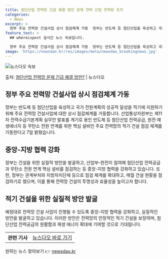 ```yaml
---
title: 첨단산업 전력망 긴급 해결 방안 문제 전력 산업 전력망 조치
categories:
  - News
excerpt: >
  정부 주요 전력망 건설사업 상시 점검체계 가동  정부는 반도체 등 첨단산업을 육성하고 국가 전원계획의 성공적…
feature_text: >
  ## whereispost 실시간 뉴스 속보입니다.

  정부 주요 전력망 건설사업 상시 점검체계 가동  정부는 반도체 등 첨단산업을 육성하고 국가 전원계획의 성공적…
image: 'https://newsdao.kr/res/images/meta/newsdao_breakingnews.jpg'
---
```


![뉴스다오 속보](https://newsdao.kr/res/images/meta/newsdao_breakingnews.jpg)

<p>출처: <a href="https://newsdao.kr/4127" rel="dofollow">첨단산업 전력망 문제 긴급 해결 방안?</a> | 뉴스다오</p>

<h2 data-ke-size="size26">정부 주요 전력망 건설사업 상시 점검체계 가동</h2>
<p data-ke-size="size16">정부는 반도체 등 첨단산업을 육성하고 국가 전원계획의 성공적 달성을 적기에 지원하기 위해 주요 전력망 건설사업에 대한 상시 점검체계를 가동합니다. 산업통상자원부는 제11차 전력수급기본계획 실무안 발표를 계기로 용인 반도체 등 첨단산업 전력공급, 원전·재생에너지 등 무탄소 전원 연계를 위한 핵심 설비인 주요 전력망의 적기 건설 점검 체계를 가동한다고 7일 밝혔습니다.</p>

<h2 data-ke-size="size26">중앙-지방 협력 강화</h2>
<p data-ke-size="size16">정부는 건설을 위한 실질적 방안을 발굴하고, 산업부-한전이 참여해 첨단산업 전력공급과 무탄소 전원 연계 핵심 설비를 점검하는 등 중앙-지방 협력을 강화하고 있습니다. 또한, 정부는 관계부처와 지방자치단체 등으로 점검 체계를 확대하고, 매월 건설 현황을 점검하기로 했으며, 이를 통해 전력망 건설의 투명성과 효율성을 높이고자 합니다.</p>

<h2 data-ke-size="size26">적기 건설을 위한 실질적 방안 발굴</h2>
<p data-ke-size="size16">예정대로 전력망 건설 사업이 진행될 수 있도록 중앙-지방 협력을 강화하고, 실질적인 방안을 발굴하고 있습니다. 이러한 방안은 전력망의 안정적인 적기 건설을 보장하며, 첨단산업 전력공급의 원활함과 재생 에너지 확대에 기여할 것으로 기대됩니다.</p>

<table>
	<tr>
		<th>관련 기사</th>
		<td style="text-align: center; height: 17px;"><a href="https://newsdao.kr/4127">뉴스다오 바로 가기</a></td>
	</tr>
</table> 

원하는 뉴스 찾아보기 👉 <a href="https://newsdao.kr" rel="dofollow">newsdao.kr</a>


